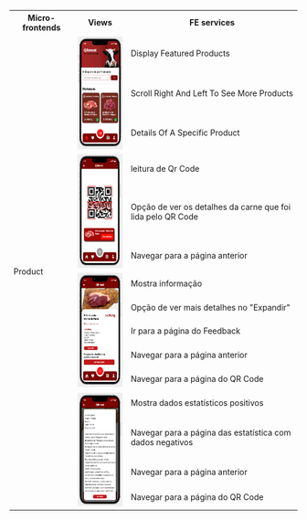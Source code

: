<table>
  <tr>
    <th>Micro-frontends</th>
    <th>Views</th>
    <th>FE services</th>
  </tr>
  <tr>
    <td rowspan="16">Product</td>
    <td rowspan="3"><img src="./Product_1.png" alt="product_1" width="100" height="200"></td>
    <td>Display Featured Products</td>
  </tr>
   <tr>
    <td>Scroll Right And Left To See More Products </td>
  </tr>
   <tr>
    <td>Details Of A Specific Product </td>
  </tr>
    <td rowspan="3"><img src="./Product_2.png" alt="product_2" width="100" height="200"></td>
    <td>leitura de Qr Code</td>
  </tr>
  <tr>
    <td>Opção de ver os detalhes da carne que foi lida pelo QR Code </td>
  </tr>
  <tr>
    <td>Navegar para a página anterior</td>
  </tr>
    <td rowspan="5"><img src="./Product_3.png" alt="product_3" width="100" height="200"></td>
    <td>Mostra informação</td>
  </tr>
  <tr>
    <td>Opção de ver mais detalhes no "Expandir"</td>
  </tr>
   <tr>
    <td>Ir para a página do Feedback</td>
  </tr>
  <tr>
    <td>Navegar para a página anterior</td>
  </tr>
  <tr>
    <td>Navegar para a página do QR Code</td>
  </tr> 
    <td rowspan="4"><img src="./Product_4.png" alt="product_4" width="100" height="200"></td>
    <td>Mostra dados estatísticos positivos</td>
  </tr>
  <tr>
    <td>Navegar para a página das estatística com dados negativos</td>
  </tr>
  <tr>
    <td>Navegar para a página anterior</td>
  </tr>
  <tr>
    <td>Navegar para a página do QR Code</td>
  </tr> 
</table>
